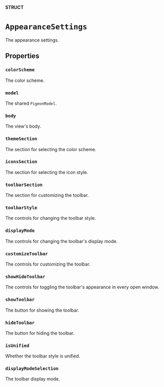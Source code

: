 **STRUCT**

# `AppearanceSettings`

The appearance settings.

## Properties
### `colorScheme`

The color scheme.

### `model`

The shared ``PigeonModel``.

### `body`

The view's body.

### `themeSection`

The section for selecting the color scheme.

### `iconsSection`

The section for selecting the icon style.

### `toolbarSection`

The section for customizing the toolbar.

### `toolbarStyle`

The controls for changing the toolbar style.

### `displayMode`

The controls for changing the toolbar's display mode.

### `customizeToolbar`

The controls for customizing the toolbar.

### `showHideToolbar`

The controls for toggling the toolbar's appearance in every open window.

### `showToolbar`

The button for showing the toolbar.

### `hideToolbar`

The button for hiding the toolbar.

### `isUnified`

Whether the toolbar style is unified.

### `displayModeSelection`

The toolbar display mode.
